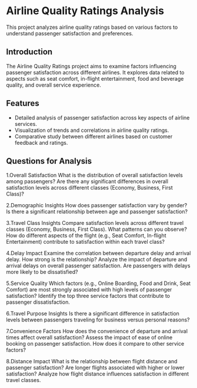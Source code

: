 # Airline Quality Ratings Analysis

This project analyzes airline quality ratings based on various factors to understand passenger satisfaction and preferences.


## Introduction

The Airline Quality Ratings project aims to examine factors influencing passenger satisfaction across different airlines. It explores data related to aspects such as seat comfort, in-flight entertainment, food and beverage quality, and overall service experience.

## Features

- Detailed analysis of passenger satisfaction across key aspects of airline services.
- Visualization of trends and correlations in airline quality ratings.
- Comparative study between different airlines based on customer feedback and ratings.

## Questions for Analysis

1.Overall Satisfaction What is the distribution of overall satisfaction levels among passengers? Are there any significant differences in overall satisfaction levels across different classes (Economy, Business, First Class)?

2.Demographic Insights How does passenger satisfaction vary by gender? Is there a significant relationship between age and passenger satisfaction?

3.Travel Class Insights Compare satisfaction levels across different travel classes (Economy, Business, First Class). What patterns can you observe? How do different aspects of the flight (e.g., Seat Comfort, In-flight Entertainment) contribute to satisfaction within each travel class?

4.Delay Impact Examine the correlation between departure delay and arrival delay. How strong is the relationship? Analyze the impact of departure and arrival delays on overall passenger satisfaction. Are passengers with delays more likely to be dissatisfied?

5.Service Quality Which factors (e.g., Online Boarding, Food and Drink, Seat Comfort) are most strongly associated with high levels of passenger satisfaction? Identify the top three service factors that contribute to passenger dissatisfaction.

6.Travel Purpose Insights Is there a significant difference in satisfaction levels between passengers traveling for business versus personal reasons?

7.Convenience Factors How does the convenience of departure and arrival times affect overall satisfaction? Assess the impact of ease of online booking on passenger satisfaction. How does it compare to other service factors?

8.Distance Impact What is the relationship between flight distance and passenger satisfaction? Are longer flights associated with higher or lower satisfaction? Analyze how flight distance influences satisfaction in different travel classes.

